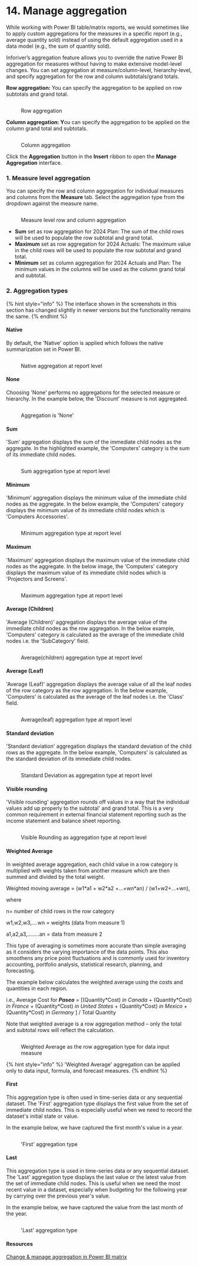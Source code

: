 # 14. Manage aggregation

While working with Power BI table/matrix reports, we would sometimes like to apply custom aggregations for the measures in a specific report (e.g., average quantity sold) instead of using the default aggregation used in a data model (e.g., the sum of quantity sold).&#x20;

Inforiver’s aggregation feature allows you to override the native Power BI aggregation for measures without having to make extensive model-level changes. You can set aggregation at measure/column-level, hierarchy-level, and specify aggregation for the row and column subtotals/grand totals.

**Row aggregation:** You can specify the aggregation to be applied on row subtotals and grand total.

<figure><img src="../../.gitbook/assets/image (776) (1).png" alt=""><figcaption><p>Row aggregation</p></figcaption></figure>

**Column aggregation: Y**ou can specify the aggregation to be applied on the column grand total and subtotals.

<figure><img src="../../.gitbook/assets/image (777) (1).png" alt=""><figcaption><p>Column aggregation</p></figcaption></figure>

Click the **Aggregation** button in the **Insert** ribbon to open the **Manage Aggregation** interface.

### 1. Measure level aggregation

You can specify the row and column aggregation for individual measures and columns from the **Measure** tab. Select the aggregation type from the dropdown against the measure name.

<figure><img src="../../.gitbook/assets/image (778) (1).png" alt=""><figcaption><p>Measure level row and column aggregation</p></figcaption></figure>

* **Sum** set as row aggregation for 2024 Plan: The sum of the child rows will be used to populate the row subtotal and grand total.
* **Maximum** set as row aggregation for 2024 Actuals: The maximum value in the child rows will be used to populate the row subtotal and grand total.
* **Minimum** set as column aggregation for 2024 Actuals and Plan: The minimum values in the columns will be used as the column grand total and subtotal.

### 2. Aggregation types

{% hint style="info" %}
The interface shown in the screenshots in this section has changed slightly in newer versions but the functionality remains the same.
{% endhint %}

#### Native

By default, the 'Native' option is applied which follows the native summarization set in Power BI.&#x20;

<figure><img src="../../.gitbook/assets/image (200).png" alt=""><figcaption><p>Native aggregation at report level</p></figcaption></figure>

#### None

Choosing 'None' performs no aggregations for the selected measure or hierarchy. In the example below, the 'Discount' measure is not aggregated.

<figure><img src="../../.gitbook/assets/image (7) (1) (1) (1) (1) (1) (1) (1) (1) (1) (1) (1) (1).png" alt=""><figcaption><p>Aggregation is 'None'</p></figcaption></figure>

#### Sum

'Sum' aggregation displays the sum of the immediate child nodes as the aggregate. In the highlighted example, the 'Computers' category is the sum of its immediate child nodes.

<figure><img src="../../.gitbook/assets/image (201).png" alt=""><figcaption><p>Sum aggregation type at report level</p></figcaption></figure>

#### Minimum

'Minimum' aggregation displays the minimum value of the immediate child nodes as the aggregate. In the below example, the 'Computers' category displays the minimum value of its immediate child nodes which is 'Computers Accessories'.

<figure><img src="../../.gitbook/assets/image (202).png" alt=""><figcaption><p>Minimum aggregation type at report level</p></figcaption></figure>

#### Maximum

'Maximum' aggregation displays the maximum value of the immediate child nodes as the aggregate. In the below image, the 'Computers' category displays the maximum value of its immediate child nodes which is 'Projectors and Screens'.

<figure><img src="../../.gitbook/assets/image (203).png" alt=""><figcaption><p>Maximum aggregation type at report level</p></figcaption></figure>

#### Average (Children)

'Average (Children)' aggregation displays the average value of the immediate child nodes as the row aggregation. In the below example,  'Computers' category is calculated as the average of the immediate child nodes i.e. the 'SubCategory' field.

<figure><img src="../../.gitbook/assets/image (204).png" alt=""><figcaption><p>Average(children) aggregation type at report level</p></figcaption></figure>

#### Average (Leaf)

'Average (Leaf)' aggregation displays the average value of all the leaf nodes of the row category as the row aggregation. In the below example, 'Computers' is calculated as the average of the leaf nodes i.e. the 'Class' field.

<figure><img src="../../.gitbook/assets/image (205).png" alt=""><figcaption><p>Average(leaf) aggregation type at report level</p></figcaption></figure>

#### Standard deviation

'Standard deviation' aggregation displays the standard deviation of the child rows as the aggregate. In the below example, 'Computers' is calculated as the standard deviation of its immediate child nodes.

<figure><img src="../../.gitbook/assets/image (206).png" alt=""><figcaption><p>Standard Deviation as aggregation type at report level</p></figcaption></figure>

#### Visible rounding

'Visible rounding' aggregation rounds off values in a way that the individual values add up properly to the subtotal' and grand total. This is a very common requirement in external financial statement reporting such as the income statement and balance sheet reporting.

<figure><img src="../../.gitbook/assets/image (207).png" alt=""><figcaption><p>Visible Rounding as aggregation type at report level</p></figcaption></figure>

#### Weighted Average

In weighted average aggregation, each child value in a row category is multiplied with weights taken from another measure which are then summed and divided by the total weight.&#x20;

Weighted moving average = (w1\*a1 + w2\*a2 +...+wn\*an) / (w1+w2+...+wn),

where

n= number of child rows in the row category

w1,w2,w3,....wn = weights (data from measure 1)

a1,a2,a3,........an = data from measure 2

This type of averaging is sometimes more accurate than simple averaging as it considers the varying importance of the data points. This also smoothens any price point fluctuations and is commonly used for inventory accounting, portfolio analysis, statistical research, planning, and forecasting.&#x20;

The example below calculates the weighted average using the costs and quantities in each region.

i.e., Average Cost for _**Paseo**_ = \[(Quantity\*Cost) _in Canada_  + (Quantity\*Cost) _in_ _France_ + (Quantity\*Cost) _in United States_ + (Quantity\*Cost) _in Mexico_ + (Quantity\*Cost) _in Germany_ ] / Total Quantity&#x20;

Note that weighted average is a row aggregation method – only the total and subtotal rows will reflect the calculation.

<figure><img src="../../.gitbook/assets/image (626).png" alt=""><figcaption><p>Weighted Average as the row aggregation type for data input measure</p></figcaption></figure>

{% hint style="info" %}
'Weighted Average' aggregation can be applied only to data input, formula, and forecast measures.&#x20;
{% endhint %}

#### First

This aggregation type is often used in time-series data or any sequential dataset. The 'First' aggregation type displays the first value from the set of immediate child nodes. This is especially useful when we need to record the dataset's initial state or value.&#x20;

In the example below, we have captured the first month's value in a year.

<figure><img src="../../.gitbook/assets/image (1111) (1).png" alt=""><figcaption><p>'First' aggregation type </p></figcaption></figure>

#### Last

This aggregation type is used in time-series data or any sequential dataset. The 'Last' aggregation type displays the last value or the latest value from the set of immediate child nodes. This is useful when we need the most recent value in a dataset, especially when budgeting for the following year by carrying over the previous year's value.&#x20;

In the example below, we have captured the value from the last month of the year.

<figure><img src="../../.gitbook/assets/image (1112) (1).png" alt=""><figcaption><p>'Last' aggregation type</p></figcaption></figure>

#### Resources

[Change & manage aggregation in Power BI matrix](https://inforiver.com/blog/feature-highlights/define-visual-aggregation-power-bi-table-matrix/)
